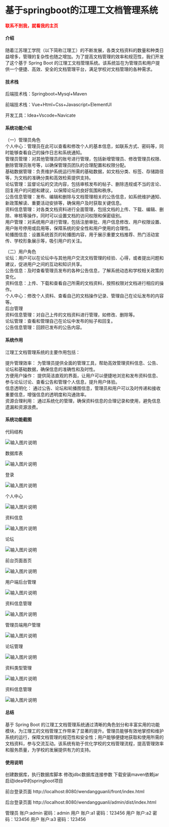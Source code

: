 # 基于springboot的江理工文档管理系统

<h4 style='color:red'>联系不到我，就看我的主页 </h4> 
 
#### 介绍

随着江苏理工学院（以下简称江理工）的不断发展，各类文档资料的数量和种类日益增多，管理的复杂性也随之增加。为了提高文档管理的效率和规范性，我们开发了这个基于 Spring Boot 的江理工文档管理系统。该系统旨在为管理员和用户提供一个便捷、高效、安全的文档管理平台，满足学校对文档管理的各种需求。

#### 技术栈

后端技术栈：Springboot+Mysql+Maven

前端技术栈：Vue+Html+Css+Javascript+ElementUI

开发工具：Idea+Vscode+Navicate

#### 系统功能介绍

（一）管理员角色  
个人中心：管理员在此可以查看和修改个人的基本信息，如联系方式、密码等，同时能够查看自己的操作日志和系统通知。  
管理员管理：对其他管理员的账号进行管理，包括新增管理员、修改管理员权限、删除管理员账号等，以确保管理员团队的合理配置和权限分配。  
基础数据管理：负责维护系统运行所需的基础数据，如文档分类、标签、存储路径等，为文档的准确分类和高效检索提供支持。  
论坛管理：监督论坛的交流内容，包括审核发布的帖子、删除违规或不当的言论、回复用户的问题和建议，以保障论坛的良好氛围和秩序。  
公告信息管理：发布、编辑和删除与文档管理相关的公告信息，如系统维护通知、新政策解读、重要活动安排等，确保用户及时获取关键信息。  
资料信息管理：对各类文档资料进行全面管理，包括文档的上传、下载、编辑、删除、审核等操作，同时可以设置文档的访问权限和保密级别。  
用户管理：对系统用户进行管理，包括注册审批、用户信息修改、用户权限设置、用户账号停用或启用等，保障系统的安全性和用户使用的合理性。  
轮播图信息：设置系统首页的轮播图内容，用于展示重要文档推荐、热门活动宣传、学校形象展示等，吸引用户的关注。  

（二）用户角色   
论坛：用户可以在论坛中与其他用户交流文档管理的经验、心得，或者提出问题和建议，促进用户之间的互动和知识共享。  
公告信息：及时查看管理员发布的各种公告信息，了解系统动态和学校相关政策的变化。  
资料信息：上传、下载和查看自己所需的文档资料，按照权限对文档进行相应的操作。  
个人中心：修改个人资料、查看自己的文档操作记录、管理自己在论坛发布的内容等。  
后台管理  
资料信息管理：对自己上传的文档资料进行管理，如修改、删除等。  
论坛管理：查看和管理自己在论坛中发布的帖子和回复。  
公告信息管理：回顾已发布的公告内容。  

#### 系统作用

江理工文档管理系统的主要作用包括：  

提升管理效率： 为管理员提供全面的管理工具，帮助高效管理资料信息、公告、论坛和基础数据，确保信息的准确性和及时性。  
方便用户操作： 提供简洁直观的界面，让用户可以便捷地浏览和发布资料信息、参与论坛讨论、查看公告和管理个人信息，提升用户体验。  
信息透明化： 通过公告、论坛和轮播图信息，管理员和用户可以及时传递和接收重要信息，增强信息的透明度和沟通效率。  
资源合理利用： 通过系统化的管理，确保资料信息的合理记录和使用，避免信息遗漏和资源浪费。  

#### 系统功能截图

代码结构

![输入图片说明](images/32198e90e4bd0a14f9851758e5b1321.png)

数据库表

![输入图片说明](images/dccbd4b12d9bfa13eef58b5d0bd7adb.png)

登录

![输入图片说明](images/ee1e7b3bda5c2bb0928afac939ed1cd.png)

个人中心

![输入图片说明](images/d967140f2ab93c32e51f12cb2ba43c4.png)

资料信息

![输入图片说明](images/82d4816ed7990313745c46279fc8e8d.png)

论坛

![输入图片说明](images/9ed00afd697a9127101be17336076a8.png)

前台页面首页

![输入图片说明](images/2d184fc705d9f8391ecfc1ba48f3cf1.png)

用户端后台管理

![输入图片说明](images/0648480f02ad1b012fb33a213db4877.png)

资料信息管理

![输入图片说明](images/3683454ca1b022f8bf1b4eee59301cf.png)

管理员端用户管理

![输入图片说明](images/a0187c8710af706352ce46b25388141.png)

论坛管理

![输入图片说明](images/af5518a3ddf34b1b3b7b32a7ab024e1.png)

资料类型管理

![输入图片说明](images/5828edd8994c80d28e4c783baf4d478.png)

资料信息管理

![输入图片说明](images/c85efd027e76fe9877b073486e94844.png)

#### 总结

基于 Spring Boot 的江理工文档管理系统通过清晰的角色划分和丰富实用的功能模块，为江理工的文档管理工作带来了显著的提升。管理员能够有效地掌控和维护系统的运行，保障文档管理的规范性和安全性；用户能够便捷地获取和使用所需的文档资料，参与交流互动。该系统有助于优化学校的文档管理流程，提高管理效率和服务质量，为学校的发展提供有力的支持。

#### 使用说明

创建数据库，执行数据库脚本 修改jdbc数据库连接参数 下载安装maven依赖jar 启动idea中的springboot项目

前台登录页面
http://localhost:8080/wendangguanli/front/index.html

后台登录页面
http://localhost:8080/wendangguanli/admin/dist/index.html

管理员			账户:admin 	密码：admin
用户				账户:a1 		密码：123456
用户				账户:a2 		密码：123456
用户				账户:a3 		密码：123456